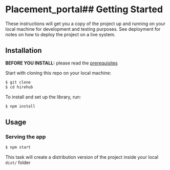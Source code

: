# Placement_portal## Getting Started

These instructions will get you a copy of the project up and running on your local machine for development and testing purposes. See deployment for notes on how to deploy the project on a live system.

## Installation

**BEFORE YOU INSTALL:** please read the [prerequisites](#prerequisites)

Start with cloning this repo on your local machine:

```sh
$ git clone
$ cd hirehub
```

To install and set up the library, run:

```sh
$ npm install
```

## Usage

### Serving the app

```sh
$ npm start
```

This task will create a distribution version of the project
inside your local `dist/` folder
